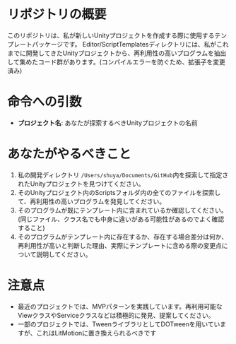 # リポジトリの概要
このリポジトリは、私が新しいUnityプロジェクトを作成する際に使用するテンプレートパッケージです。
Editor/ScriptTemplatesディレクトリには、私がこれまでに開発してきたUnityプロジェクトから、再利用性の高いプログラムを抽出して集めたコード群があります。(コンパイルエラーを防ぐため、拡張子を変更済み)

# 命令への引数
- **プロジェクト名**: あなたが探索するべきUnityプロジェクトの名前
# あなたがやるべきこと
1. 私の開発ディレクトリ `/Users/shuya/Documents/GitHub`内を探索して指定されたUnityプロジェクトを見つけてください。
2. そのUnityプロジェクト内のScriptsフォルダ内の全てのファイルを探索して、再利用性の高いプログラムを発見してください。
3. そのプログラムが既にテンプレート内に含まれているか確認してください。(同じファイル、クラス名でも中身に違いがある可能性があるのでよく確認すること)
4. そのプログラムがテンプレート内に存在するか、存在する場合差分は何か、再利用性が高いと判断した理由、実際にテンプレートに含める際の変更点について説明してください。
# 注意点
- 最近のプロジェクトでは、MVPパターンを実践しています。再利用可能なViewクラスやServiceクラスなどは積極的に発見、提案してください。
- 一部のプロジェクトでは、TweenライブラリとしてDOTweenを用いていますが、これはLitMotionに置き換えられるべきです